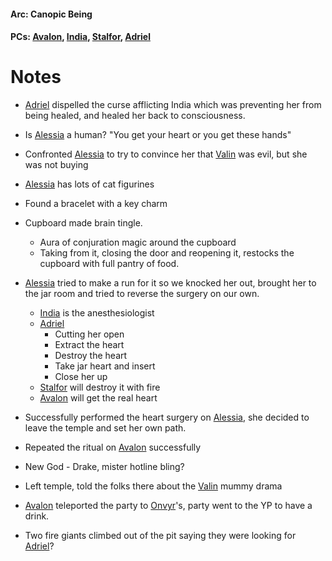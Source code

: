 #### Arc: Canopic Being
#### PCs: [Avalon](PCs/Current/Avalon.md), [India](PCs/Current/India.md), [Stalfor](PCs/Current/Stalfor.md), [Adriel](Adriel.md)

# Notes
- [Adriel](Adriel.md) dispelled the curse afflicting India which was preventing her from being healed, and healed her back to consciousness.
- Is [Alessia](NPCs/Living/Alessia.md) a human? "You get your heart or you get these hands"

- Confronted [Alessia](NPCs/Living/Alessia.md) to try to convince her that [Valin](NPCs/Deceased/Valin.md) was evil, but she was not buying
- [Alessia](NPCs/Living/Alessia.md) has lots of cat figurines
- Found a bracelet with a key charm
- Cupboard made brain tingle.
	- Aura of conjuration magic around the cupboard
	- Taking from it, closing the door and reopening it, restocks the cupboard with full pantry of food. 

- [Alessia](NPCs/Living/Alessia.md) tried to make a run for it so we knocked her out, brought her to the jar room and tried to reverse the surgery on our own.
	- [India](PCs/Current/India.md) is the anesthesiologist
	- [Adriel](Adriel.md) 
		- Cutting her open
		- Extract the heart
		- Destroy the heart
		- Take jar heart and insert
		- Close her up
	- [Stalfor](PCs/Current/Stalfor.md) will destroy it with fire
	- [Avalon](PCs/Current/Avalon.md) will get the real heart

- Successfully performed the heart surgery on [Alessia](NPCs/Living/Alessia.md), she decided to leave the temple and set her own path.
- Repeated the ritual on [Avalon](PCs/Current/Avalon.md) successfully

- New God - Drake, mister hotline bling?

- Left temple, told the folks there about the [Valin](NPCs/Deceased/Valin.md) mummy drama

- [Avalon](PCs/Current/Avalon.md) teleported the party to [Onvyr](NPCs/Living/Onvyr.md)'s, party went to the YP to have a drink.

- Two fire giants climbed out of the pit saying they were looking for [Adriel](Adriel.md)?

